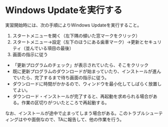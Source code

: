# Windows Updateを実行する
実習開始時には、次の手順によりWindows Updateを実行すること。

1. スタートメニューを開く（左下隅の傾いた窓マークをクリック）
1. スタートメニュー→設定（左下のほうにある歯車マーク）→更新とセキュリティ（並んでいる項目の最後）
1. 画面の指示に従う
  * 「更新プログラムのチェック」が表示されていたら、そこをクリック
  * 既に更新プログラムのダウンロードが始まっていたり、インストールが進んでいたら、完了するまで待ち画面の指示に従う。
  * ダウンロードに時間がかかるので、ウィンドウを最小化してしばらく放置してよい。
  * ダウンロード・インストールが完了すると、再起動を求められる場合がある。作業の区切りがついたところで再起動する。

なお、インストールが途中で止まってしまう場合がある。このトラブルシューティングはやや面倒なので、TAに報告して、他の作業を行う。
